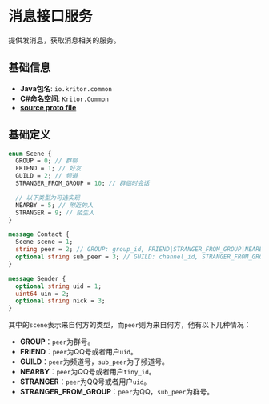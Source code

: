 <!-- This Source Code Form is subject to the terms of the Mozilla Public
   - License, v. 2.0. If a copy of the MPL was not distributed with this
   - file, You can obtain one at https://mozilla.org/MPL/2.0/. -->

# 消息接口服务

提供发消息，获取消息相关的服务。

## 基础信息

- **Java包名**: `io.kritor.common`
- **C#命名空间**: `Kritor.Common`
- **[source proto file](/protos/src/main/proto/kritor/message/message.proto)**

## 基础定义

```protobuf
enum Scene {
  GROUP = 0; // 群聊
  FRIEND = 1; // 好友
  GUILD = 2; // 频道
  STRANGER_FROM_GROUP = 10; // 群临时会话

  // 以下类型为可选实现
  NEARBY = 5; // 附近的人
  STRANGER = 9; // 陌生人
}

message Contact {
  Scene scene = 1;
  string peer = 2; // GROUP: group_id, FRIEND|STRANGER_FROM_GROUP|NEARBY|STRANGER: uid, GUILD: guild_id
  optional string sub_peer = 3; // GUILD: channel_id, STRANGER_FROM_GROUP: group_id
}

message Sender {
  optional string uid = 1;
  uint64 uin = 2;
  optional string nick = 3;
}
```

其中的`scene`表示来自何方的类型，而`peer`则为来自何方，他有以下几种情况：

- **GROUP**：`peer`为群号。
- **FRIEND**：`peer`为QQ号或者用户`uid`。
- **GUILD**：`peer`为频道号，`sub_peer`为子频道号。
- **NEARBY**：`peer`为QQ号或者用户`tiny_id`。
- **STRANGER**：`peer`为QQ号或者用户`uid`。
- **STRANGER_FROM_GROUP**：`peer`为QQ，`sub_peer`为群号。

